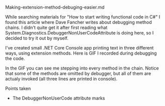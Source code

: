 Making-extension-method-debuging-easier.md

While searching materials for "How to start writing functional code in C#" I found this article where Dave Fancher writes about debugging method chains. I didn't quite get it after first reading what System.Diagnostics.DebuggerNonUserCodeAttribute is doing here, so I decided to try it out by myself.

I've created small .NET Core Console app printing text in three different ways, using extension methods. Here is GIF I recorded during debugging the code.

In the GIF you can see me stepping into every method in the chain. Notice that some of the methods are omitted by debugger, but all of them are actualy invoked (all three lines are printed in console).

Points taken

- The DebuggerNonUserCode attribute marks 
